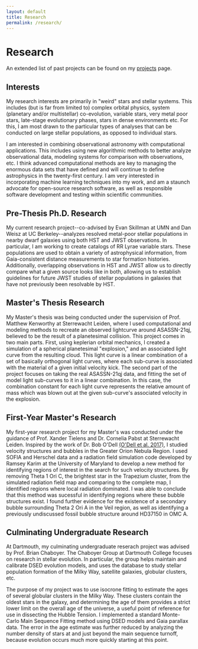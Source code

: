 ```yaml
---
layout: default
title: Research
permalink: /research/
---
```


# Research
An extended list of past projects can be found on my <a href="http://www.catherineslaughter.space/projects/">projects</a> page.

## Interests
My research interests are primarily in "weird" stars and stellar systems. This includes (but is far from limited to) complex orbital physics, system (planetary and/or multistellar) co-evolution, variable stars, very metal poor stars, late-stage evolutionary phases, stars in dense environments etc. For this, I am most drawn to the particular types of analyses that can be conducted on large stellar populations, as opposed to individual stars.

I am interested in combining observational astronomy with computational applications. This includes using new algorithmic methods to better analyze observational data, modeling systems for comparison with observations, etc. I think advanced computational methods are key to managing the enormous data sets that have defined and will continue to define astrophysics in the twenty-first century. I am very interested in incorporating machine learning techniques into my work, and am a staunch advocate for open-source research software, as well as responsible software development and testing within scientific communities.

## Pre-Thesis Ph.D. Research
My current research project--co-advised by Evan Skillman at UMN and Dan Weisz at UC Berkeley--analyzes resolved metal-poor stellar populations in nearby dwarf galaxies using both HST and JWST observations. In particular, I am working to create catalogs of RR Lyrae variable stars. These populations are used to obtain a variety of astrophysical information, from Gaia-consistent distance measurements to star formation histories. Additionally, overlapping observations in HST and JWST allow us to directly compare what a given source looks like in both, allowing us to establish guidelines for future JWST studies of stellar populations in galaxies that have not previously been resolvable by HST.

## Master's Thesis Research
My Master's thesis was being conducted under the supervision of Prof. Matthew Kenworthy at Sterrewacht Leiden, where I used computational and modeling methods to recreate an observed lightcurve around ASASSN-21qj, believed to be the result of a planetesimal collision. This project comes in two main parts. First, using keplerian orbital mechanics, I created a simulation of a spherical planetesimal "explosion," and an associated light curve from the resulting cloud. This light curve is a linear combination of a set of basically orthogonal light curves, where each sub-curve is associated with the material of a given initial velocity kick. The second part of the project focuses on taking the real ASASSN-21qj data, and fitting the set of model light sub-curves to it in a linear combination. In this case, the combination constant for each light curve represents the relative amount of mass which was blown out at the given sub-curve's associated velocity in the explosion.

## First-Year Master's Research
My first-year research project for my Master's was conducted under the guidance of Prof. Xander Tielens and Dr. Cornelia Pabst at Sterrewacht Leiden. Inspired by the work of Dr. Bob O'Dell [(O'Dell et al. 2017)](https://ui.adsabs.harvard.edu/abs/2017ApJ...837..151O/abstract), I studied velocity structures and bubbles in the Greater Orion Nebula Region. I used SOFIA and Herschel data and a radiation field simulation code developed by Ramsey Karim at the University of Maryland to develop a new method for identifying regions of interest in the search for such velocity structures. By removing Theta 1 Ori C, the brightest star in the Trapezium cluster, from the simulated radiation field map and comparing to the complete map, I identified regions where local radiation dominated. I was able to conclude that this method was sucessful in identifying regions where these bubble structures exist. I found further evidence for the existence of a secondary bubble surrounding Theta 2 Ori A in the Veil region, as well as identifying a previously undiscussed fossil bubble structure around HD37150 in OMC A.

## Culminating Undergraduate Research
At Dartmouth, my culminating undergraduate reserach project was advised by Prof. Brian Chaboyer. The Chaboyer Group at Dartmouth College focuses on research in stellar evolution. In particular, the group helps maintain and calibrate DSED evolution models, and uses the database to study stellar population formation of the Milky Way, satellite galaxies, globular clusters, etc.

The purpose of my project was to use isocrone fitting to estimate the ages of several globular clusters in the Milky Way. These clusters contain the oldest stars in the galaxy, and determining the age of them provides a strict lower limit on the overall age of the universe, a useful point of reference for use in dissecting the Hubble Tension. I implemented a standard Monte-Carlo Main Sequence Fitting method using DSED models and Gaia parallax data. The error in the age estimate was further reduced by analyzing the number density of stars at and just beyond the main sequence turnoff, because evolution occurs much more quickly starting at this point.

